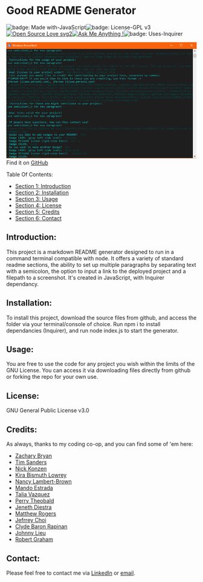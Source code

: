 # Good README Generator

![badge: Made with-JavaScript](https://img.shields.io/badge/Made%20with-JavaScript-1f425f)![badge: License-GPL v3](https://img.shields.io/badge/License-GPL%20v3-blue)[![Open Source Love svg2](https://badges.frapsoft.com/os/v2/open-source.svg?v=103)](https://github.com/ellerbrock/open-source-badges/)[![Ask Me Anything !](https://img.shields.io/badge/Ask%20me-anything-aaee.svg)](https://GitHub.com/rebgrasshopper/)![badge: Uses-Inquirer](https://img.shields.io/badge/Uses-Inquirer-orange)

![screenshot of Good README Generator](./assets/images/screenshot.png)
Find it on [GitHub](www.github.com/rebgrasshopper/goodREADMEgenerator)


Table Of Contents:

- [Section 1: Introduction](#introduction)
- [Section 2: Installation](#installation)
- [Section 3: Usage](#usage)
- [Section 4: License](#license)
- [Section 5: Credits](#credits)
- [Section 6: Contact](#contact)

## Introduction:

This project is a markdown README generator designed to run in a command terminal compatible with node. It offers a variety of standard readme sections, the ability to set up multiple paragraphs by separating text with a semicolon, the option to input a link to the deployed project and a filepath to a screenshot. It's created in JavaScript, with Inquirer dependancy.

## Installation:

To install this project, download the source files from github, and access the folder via your terminal/console of choice. Run npm i to install dependancies (Inquirer), and run node index.js to start the generator.

## Usage:

You are free to use the code for any project you wish within the limits of the GNU License. You can access it via downloading files directly from github or forking the repo for your own use.

## License:

GNU General Public License v3.0

## Credits:

As always, thanks to my coding co-op, and you can find some of 'em here:

- [Zachary Bryan](https://github.com/zacharybryan)
- [Tim Sanders](https://github.com/tbsanders5)
- [Nick Konzen](https://github.com/NTKonzen)
- [Kira Bismuth Lowrey](https://github.com/KILowrey)
- [Nancy Lambert-Brown](https://github.com/n-lambert)
- [Mando Estrada](https://github.com/Mando619)
- [Talia Vazquez](https://github.com/taliavazquez)
- [Perry Theobald](https://github.com/perrytjr)
- [Jeneth Diestra](https://github.com/jen6one9)
- [Matthew Rogers](https://github.com/Rogers-Development-Services)
- [Jefrrey Choi](https://github.com/jepoy92)
- [Clyde Baron Rapinan](https://github.com/clydebaron2000)
- [Johnny Lieu](https://github.com/johnnylieu)
- [Robert Graham](https://github.com/Robmgraham)

## Contact:

Please feel free to contact me via [LinkedIn](https://www.linkedin.com/in/plover-brown-37b6981a5/) or [email](plover.brown@gmail.com).

